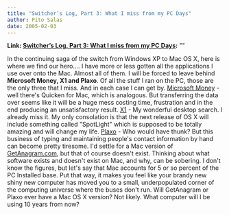 ```yaml
---
title: "Switcher’s Log, Part 3: What I miss from my PC Days"
author: Pito Salas
date: 2005-02-03
---
```


**Link: [Switcher’s Log, Part 3: What I miss from my PC Days](None):** ""

In the continuing saga of the switch from Windows XP to Mac OS X, here is
where we find our hero…. I have more or less gotten all the applications I use
over onto the Mac. Almost all of them. I will be forced to leave behind
**Microsoft Money, X1 and Plaxo**. Of all the stuff I ran on the PC, those are
the only three that I miss. And in each case I can get by. [Microsoft
Money](<http://www.microsoft.com/money/default.mspx>) - well there's Quicken
for Mac, which is analogous. But transferring the data over seems like it will
be a huge mess costing time, frustration and in the end producing an
unsatisfactory result. [X1](<http://www.x1.com/>) - My wonderful desktop
search. I already miss it. My only consolation is that the next release of OS
X will include something called "SpotLight" which is supposed to be totally
amazing and will change my life. [Plaxo](<http://www.plaxo.com/>) - Who would
have thunk? But this business of typing and maintaining people's contact
information by hand can become pretty tiresome. I'd settle for a Mac version
of[ GetAnagram.com](<http://getanagram.com/>), but that of course doesn't
exist. Thinking about what software exists and doesn't exist on Mac, and why,
can be sobering. I don't know the figures, but let's say that Mac accounts for
5 or so percent of the PC Installed base.  Put that way, it makes you feel
like your brandy new shiny new computer has moved you to a small,
underpopulated corner of the computing universe where the buses don't run.
Will GetAnagram or Plaxo ever have a Mac OS X version? Not likely. What
computer will I be using 10 years from now?


